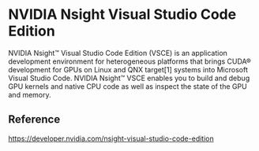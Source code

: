 # NVIDIA Nsight Visual Studio Code Edition

NVIDIA Nsight™ Visual Studio Code Edition (VSCE) is an application development environment for heterogeneous platforms that brings CUDA® development for GPUs on Linux and QNX target[1] systems into Microsoft Visual Studio Code. NVIDIA Nsight™ VSCE enables you to build and debug GPU kernels and native CPU code as well as inspect the state of the GPU and memory.

## Reference

https://developer.nvidia.com/nsight-visual-studio-code-edition
